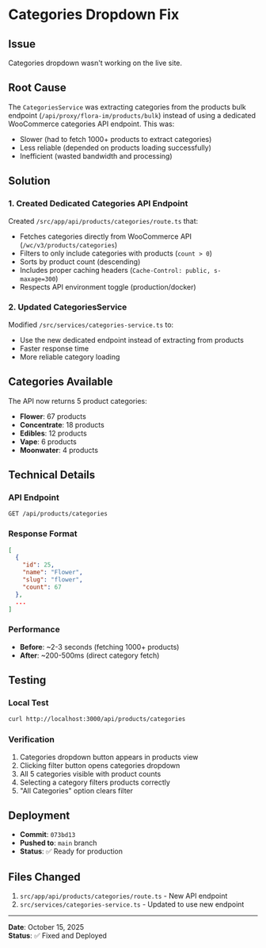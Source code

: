 # Categories Dropdown Fix

## Issue
Categories dropdown wasn't working on the live site.

## Root Cause
The `CategoriesService` was extracting categories from the products bulk endpoint (`/api/proxy/flora-im/products/bulk`) instead of using a dedicated WooCommerce categories API endpoint. This was:
- Slower (had to fetch 1000+ products to extract categories)
- Less reliable (depended on products loading successfully)
- Inefficient (wasted bandwidth and processing)

## Solution

### 1. Created Dedicated Categories API Endpoint
Created `/src/app/api/products/categories/route.ts` that:
- Fetches categories directly from WooCommerce API (`/wc/v3/products/categories`)
- Filters to only include categories with products (`count > 0`)
- Sorts by product count (descending)
- Includes proper caching headers (`Cache-Control: public, s-maxage=300`)
- Respects API environment toggle (production/docker)

### 2. Updated CategoriesService
Modified `/src/services/categories-service.ts` to:
- Use the new dedicated endpoint instead of extracting from products
- Faster response time
- More reliable category loading

## Categories Available

The API now returns 5 product categories:
- **Flower**: 67 products
- **Concentrate**: 18 products
- **Edibles**: 12 products
- **Vape**: 6 products
- **Moonwater**: 4 products

## Technical Details

### API Endpoint
```
GET /api/products/categories
```

### Response Format
```json
[
  {
    "id": 25,
    "name": "Flower",
    "slug": "flower",
    "count": 67
  },
  ...
]
```

### Performance
- **Before**: ~2-3 seconds (fetching 1000+ products)
- **After**: ~200-500ms (direct category fetch)

## Testing

### Local Test
```bash
curl http://localhost:3000/api/products/categories
```

### Verification
1. Categories dropdown button appears in products view
2. Clicking filter button opens categories dropdown
3. All 5 categories visible with product counts
4. Selecting a category filters products correctly
5. "All Categories" option clears filter

## Deployment
- **Commit**: `073bd13`
- **Pushed to**: `main` branch
- **Status**: ✅ Ready for production

## Files Changed
1. `src/app/api/products/categories/route.ts` - New API endpoint
2. `src/services/categories-service.ts` - Updated to use new endpoint

---

**Date**: October 15, 2025  
**Status**: ✅ Fixed and Deployed


